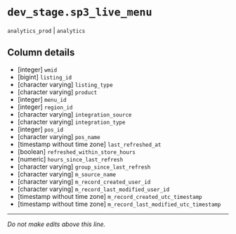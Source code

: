 # `dev_stage.sp3_live_menu`
`analytics_prod` | `analytics`

## Column details
* [integer]   `wmid`
* [bigint]    `listing_id`
* [character varying] `listing_type`
* [character varying] `product`
* [integer]   `menu_id`
* [integer]   `region_id`
* [character varying] `integration_source`
* [character varying] `integration_type`
* [integer]   `pos_id`
* [character varying] `pos_name`
* [timestamp without time zone] `last_refreshed_at`
* [boolean]   `refreshed_within_store_hours`
* [numeric]   `hours_since_last_refresh`
* [character varying] `group_since_last_refresh`
* [character varying] `m_source_name`
* [character varying] `m_record_created_user_id`
* [character varying] `m_record_last_modified_user_id`
* [timestamp without time zone] `m_record_created_utc_timestamp`
* [timestamp without time zone] `m_record_last_modified_utc_timestamp`

-------------------------------------------------------------------------------
*Do not make edits above this line.*
